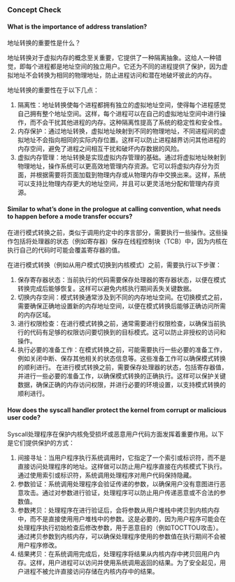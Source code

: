 ### Concept Check

#### What is the importance of address translation?

地址转换的重要性是什么？

地址转换对于虚拟内存的概念至关重要，它提供了一种隔离抽象。这给人一种错觉，即每个进程都是地址空间的独立用户。它还为不同的进程提供了保护，因为虚拟地址不会转换为相同的物理地址，防止进程访问和潜在地破坏彼此的内存。

地址转换的重要性在于以下几点：

1. 隔离性：地址转换使每个进程都拥有独立的虚拟地址空间，使得每个进程感觉自己拥有整个地址空间。这样，每个进程可以在自己的虚拟地址空间中进行操作，而不会干扰其他进程的内存。这种隔离性提高了系统的稳定性和安全性。
2. 内存保护：通过地址转换，虚拟地址映射到不同的物理地址，不同进程间的虚拟地址不会指向相同的实际内存位置。这样可以防止进程越界访问其他进程的内存空间，避免了进程之间相互干扰和破坏内存数据的风险。
3. 虚拟内存管理：地址转换是实现虚拟内存管理的基础。通过将虚拟地址映射到物理地址，操作系统可以更高效地管理内存资源。它可以将虚拟内存分为页面，并根据需要将页面加载到物理内存或从物理内存中交换出来。这样，系统可以支持比物理内存更大的地址空间，并且可以更灵活地分配和管理内存资源。

#### Similar to what’s done in the prologue at calling convention, what needs to happen before a mode transfer occurs?

在进行模式转换之前，类似于调用约定中的序言部分，需要执行一些操作。这些操作包括将处理器的状态（例如寄存器）保存在线程控制块（TCB）中，因为内核在执行自己的代码时可能会覆盖寄存器的值。

在进行模式转换（例如从用户模式切换到内核模式）之前，需要执行以下步骤：

1. 保存寄存器状态：当前执行的代码需要保存处理器的寄存器状态，以便在模式转换完成后能够恢复。这样可以避免内核执行期间丢失关键数据。
2. 切换内存空间：模式转换通常涉及到不同的内存地址空间。在切换模式之前，需要确保正确地设置新的内存地址空间，以便在模式转换后能够正确访问所需的内存区域。
3. 进行权限检查：在进行模式转换之前，通常需要进行权限检查，以确保当前执行的代码有足够的权限访问要切换到的目标模式。这可以防止非授权的访问和操作。
4. 执行必要的准备工作：在模式转换之前，可能需要执行一些必要的准备工作，例如关闭中断、保存其他相关的状态信息等。这些准备工作可以确保模式转换的顺利进行。
在进行模式转换之前，需要保存处理器的状态，包括寄存器值，并进行一些必要的准备工作，以确保模式转换的正确执行。这样可以保护关键数据，确保正确的内存访问权限，并进行必要的环境设置，以支持模式转换的顺利进行。

#### How does the syscall handler protect the kernel from corrupt or malicious user code?

Syscall处理程序在保护内核免受损坏或恶意用户代码方面发挥着重要作用。以下是它们提供保护的方式：

1. 间接寻址：当用户程序执行系统调用时，它指定了一个索引或标识符，而不是直接访问处理程序的地址。这样做可以防止用户程序直接在内核模式下执行。通过使用索引或标识符，系统调用处理程序对用户代码保持隐藏。
2. 参数验证：系统调用处理程序会验证传递的参数，以确保用户没有意图进行恶意攻击。通过对参数进行验证，处理程序可以防止用户传递恶意或不合法的参数值。
3. 参数拷贝：处理程序在进行验证后，会将参数从用户堆栈中拷贝到内核内存中，而不是直接使用用户堆栈中的参数。这是必要的，因为用户程序可能会在处理程序执行初始检查后修改参数，用于恶意目的（例如TOCTTOU攻击）。通过拷贝参数到内核内存，可以确保处理程序使用的参数值在执行期间不会被用户程序修改。
4. 结果拷贝：在系统调用完成后，处理程序将结果从内核内存中拷贝回用户内存。这样，用户进程可以访问并使用系统调用返回的结果。为了安全起见，用户进程不被允许直接访问存储在内核内存中的结果。

